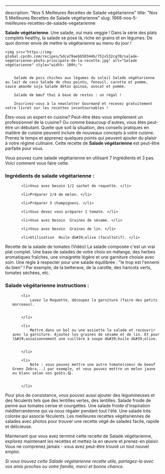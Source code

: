 ---
description: "Nos 5 Meilleures Recettes de Salade végétarienne"
title: "Nos 5 Meilleures Recettes de Salade végétarienne"
slug: 1668-nos-5-meilleures-recettes-de-salade-vegetarienne

<p>
	<strong>Salade végétarienne</strong>. 
	Une salade, oui mais veggie ! Dans la série des plats complets healthy, la salade se pose là, riche en grains et en légumes. De quoi donner envie de mettre la végétarienne au menu du jour !
</p>
<p>
	
	<img src="https://img-global.cpcdn.com/recipes/5dca79aebb50344b/751x532cq70/salade-vegetarienne-photo-principale-de-la-recette.jpg" alt="Salade végétarienne" style="width: 100%;">
	
	
		Salade de pois chiches aux légumes du soleil Salade végétarienne au lait de coco Salade de chou pointu, fenouil, carotte et pomme, sauce amande soja Salade détox quinoa, avocat et pomme.
	
		Salade de bœuf thaï à base de restes : un régal !
	
		Inscrivez-vous à la newsletter Gourmand et recevez gratuitement votre livret sur les recettes incontournables !
	
</p>

Êtes-vous un expert en cuisine? Peut-être êtes-vous simplement un professionnel de la cuisine? Ou comme beaucoup d'autres, vous êtes peut-être un débutant. Quelle que soit la situation, des conseils pratiques en matière de cuisine peuvent inclure de nouveaux concepts à votre cuisine. Prenez le temps et apprenez quelques points qui peuvent ajouter du plaisir à votre régime culinaire. Cette recette de <strong> Salade végétarienne </strong> est peut-être parfaite pour vous.

<!--inarticleads1-->

Vous pouvez cuire salade végétarienne en utilisant 7 Ingrédients et 3 pas. Voici comment vous faire cette.

<h3>Ingrédients de salade végétarienne :</h3>

<ol>
	
		<li>Vous avez besoin 1/2 sachet de roquette. </li>
	
		<li>Préparer 1/4 de melon. </li>
	
		<li>Préparer 5 champignons. </li>
	
		<li>Vous devez vous préparer 1 tomate. </li>
	
		<li>Vous avez besoin  Graines de sésame. </li>
	
		<li>Vous avez besoin  Graines de lin. </li>
	
		<li>Utilisation  Huile d&#39;olive (facultatif). </li>
	
</ol>

Recette de la salade de tomates (Vidéo) La salade composée c&#39;est un vrai plat complet. Une base de salades de votre choix en mélange, des herbes aromatiques fraîches, une vinaigrette légère et une garniture choisie avec soin. Une règle à respecter pour une salade équilibrée : &#34;le trop est l&#39;ennemi du bien&#34; ! Par exemple, de la betterave, de la carotte, des haricots verts, tomates séchées, etc. 

<!--inarticleads2-->

<h3>Salade végétarienne instructions :</h3>

<ol>
	
		<li>
			Lavez la Roquette, découpez la garniture (faire des petits morceaux).
			
			
		</li>
	
		<li>
			Mettre dans un bol ou une assiette la salade et recouvrir avec la garniture. Ajoutez les graines de sésame et de lin. Et pour l&#39;assaisonnement une cuillère à soupe d&#39;huile d&#39;olive.
			
			
		</li>
	
		<li>
			Note : vous pouvez mettre une autre tomate(coeur de boeuf Green Zebra...) par exemple, et vous pouvez mettre un melon jaune ou blanc selon vos goûts.😋.
			
			
		</li>
	
</ol>

Pour plus de consistance, vous pouvez aussi ajouter des légumineuses et des féculents tels que des lentilles vertes, des lentilles. Salade froide de penne aux tomates cerise et courgettes. Une salade froide d&#39;inspiration méditerranéenne qui va nous régaler pendant tout l&#39;été. Une salade très colorée qui associe féculents. Les meilleures recettes végétariennes de salades avec photos pour trouver une recette végé de salades facile, rapide et délicieuse. 

<!--inarticleads1-->

<p>
Maintenant que vous avez terminé cette recette de Salade végétarienne, explorez maintenant les recettes et mettez-la en œuvre et prenez-en plaisir. Vous ne comprenez jamais - vous avez peut-être trouvé un tout nouvel emploi.
</p>

<p>
<i>Si vous trouvez cette Salade végétarienne recette utile, partagez-la avec vos amis proches ou votre famille, merci et bonne chance.</i>
</p>
